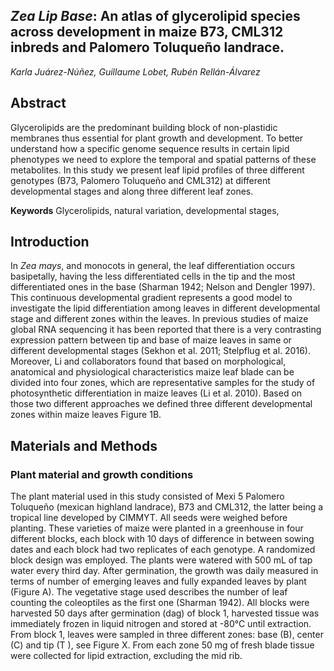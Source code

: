*Zea Lip Base*: An atlas of glycerolipid species across development in maize B73, CML312 inbreds and Palomero Toluqueño landrace.
------------------------


*Karla Juárez-Núñez, Guillaume Lobet,  Rubén Rellán-Álvarez*

## Abstract

Glycerolipids are the predominant building block of non-plastidic membranes thus essential for plant growth and development. To better understand how a specific genome sequence results in certain lipid phenotypes we need to explore the temporal and spatial patterns of these metabolites. In this study we present leaf lipid profiles of three   different genotypes (B73, Palomero Toluqueño and CML312) at different developmental stages and along three different leaf zones.  

**Keywords**
Glycerolipids, natural variation, developmental stages,

## Introduction

In *Zea mays*, and monocots in general, the leaf differentiation occurs basipetally, having the less differentiated cells  in the tip and the most differentiated ones in the base (Sharman 1942; Nelson and Dengler 1997). This continuous developmental gradient represents a good model to investigate the lipid differentiation among leaves in different developmental stage and different zones within the leaves.
In previous studies of maize global RNA sequencing it has been reported that there is a very contrasting expression pattern between tip and base of maize leaves in same or different developmental stages (Sekhon et al. 2011; Stelpflug et al. 2016).  Moreover, Li and collaborators found that based on morphological, anatomical and physiological characteristics maize leaf blade can be divided into four zones, which are representative samples for the study of photosynthetic differentiation in maize leaves (Li et al. 2010). Based on those two different approaches we defined three different developmental zones within maize leaves Figure 1B.


## Materials and Methods  

### Plant material and growth conditions
The plant material used in this study consisted of Mexi 5 Palomero Toluqueño (mexican highland landrace), B73 and CML312, the latter being a tropical line developed by CIMMYT. All seeds were weighed before planting. These varieties of maize were planted in a greenhouse in four different blocks, each block with 10 days of difference in between sowing dates and each block had two replicates of each genotype. A randomized block design was employed. The plants were watered with 500 mL of tap water every third day.
After germination, the growth was daily measured in terms of number of emerging leaves and fully expanded leaves by plant (Figure A). The vegetative stage used describes the number of leaf counting the coleoptiles as the first one (Sharman 1942).
All blocks were harvested 50 days after germination (dag) of block 1, harvested tissue was immediately frozen in liquid nitrogen and stored at -80°C until extraction.
From block 1, leaves were sampled in three different zones: base (B), center (C) and tip (T ), see Figure X. From each zone 50 mg of fresh blade tissue were collected for lipid extraction, excluding the mid rib.
